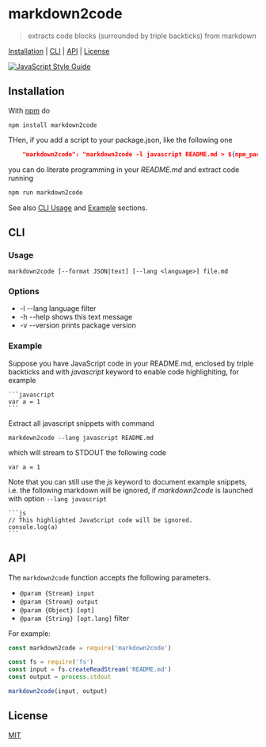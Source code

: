 # markdown2code

> extracts code blocks (surrounded by triple backticks) from markdown

[Installation](#installation) |
[CLI](#cli) |
[API](#api) |
[License](#license)

[![JavaScript Style Guide](https://img.shields.io/badge/code_style-standard-brightgreen.svg)](https://standardjs.com)

## Installation

With [npm](https://www.npmjs.com/) do

```
npm install markdown2code
```

THen, if you add a script to your package.json, like the following one

```json
    "markdown2code": "markdown2code -l javascript README.md > ${npm_package_main}",
```

you can do literate programming in your *README.md* and extract code running

```bash
npm run markdown2code
```

See also [CLI Usage](#usage) and [Example](#example) sections.

## CLI

### Usage

    markdown2code [--format JSON|text] [--lang <language>] file.md

### Options

* -l --lang language filter
* -h --help shows this text message
* -v --version prints package version

### Example

Suppose you have JavaScript code in your README.md, enclosed by triple backticks
and with *javascript* keyword to enable code highlighiting, for example

    ```javascript
    var a = 1
    ```

Extract all javascript snippets with command

    markdown2code --lang javascript README.md

which will stream to STDOUT the following code

    var a = 1

Note that you can still use the *js* keyword to document example snippets, i.e.
the following markdown will be ignored, if *markdown2code* is launched with
option `--lang javascript`

    ```js
    // This highlighted JavaScript code will be ignored.
    console.log(a)
    ```

## API

The `markdown2code` function accepts the following parameters.

* `@param {Stream} input`
* `@param {Stream} output`
* `@param {Object} [opt]`
* `@param {String} [opt.lang]` filter

For example:

```javascript
const markdown2code = require('markdown2code')

const fs = require('fs')
const input = fs.createReadStream('README.md')
const output = process.stdout

markdown2code(input, output)
```

## License

[MIT](http://g14n.info/mit-license/)

